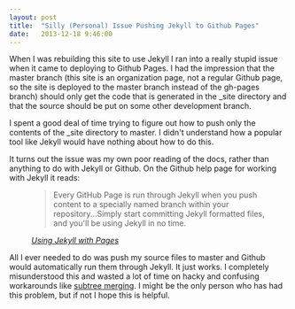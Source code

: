 ```yaml
---
layout: post
title:  "Silly (Personal) Issue Pushing Jekyll to Github Pages"
date:   2013-12-18 9:46:00
---
```


When I was rebuilding this site to use Jekyll I ran into a really stupid issue when it came to deploying to Github Pages. I had the impression that the <span class="inline-code">master</span> branch (this site is an organization page, not a regular Github page, so the site is deployed to the <span class="inline-code">master</span> branch instead of the <span class="inline-code">gh-pages</span> branch) should only get the code that is generated in the <span class="inline-code">_site</span> directory and that the source should be put on some other development branch.

I spent a good deal of time trying to figure out how to push only the contents of the <span class="inline-code">_site</span> directory to <span class="inline-code">master</span>. I didn't understand how a popular tool like Jekyll would have nothing about how to do this.

It turns out the issue was my own poor reading of the docs, rather than anything to do with Jekyll or Github. On the Github help page for working with Jekyll it reads:

<figure class="quote">
    <blockquote>
        <p>Every GitHub Page is run through Jekyll when you push content to a specially named branch within your repository...Simply start committing Jekyll formatted files, and you'll be using Jekyll in no time.</p>
    </blockquote>
    <figcaption class="source"><cite><a href="https://help.github.com/articles/using-jekyll-with-pages">Using Jekyll with Pages</a></cite></figcaption>
</figure>

All I ever needed to do was push my source files to <span class="inline-code">master</span> and Github would automatically run them through Jekyll. It just works. I completely misunderstood this and wasted a lot of time on hacky and confusing workarounds like [subtree merging](https://git-scm.com/book/en/v1/Git-Tools-Subtree-Merging). I might be the only person who has had this problem, but if not I hope this is helpful.
